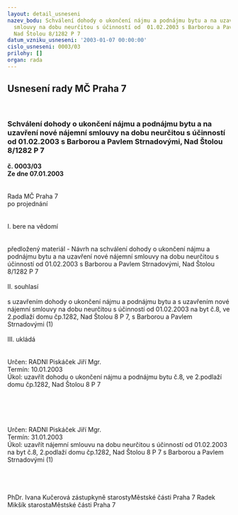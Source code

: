 ```yaml
---
layout: detail_usneseni
nazev_bodu: Schválení dohody o ukončení nájmu a podnájmu bytu a na uzavření nové nájemní
  smlouvy na dobu neurčitou s účinností od  01.02.2003 s Barborou a Pavlem Strnadovými,
  Nad Štolou 8/1282 P 7
datum_vzniku_usneseni: '2003-01-07 00:00:00'
cislo_usneseni: 0003/03
prilohy: []
organ: rada
---
```

<div id="ucUsn_pList" class="usn">
	<span><h2>Usnesení rady MČ Praha 7 </h2>
<br></span><div class="standBody">
<span><h3>Schválení dohody o ukončení nájmu a podnájmu bytu a na uzavření nové nájemní smlouvy na dobu neurčitou s účinností od  01.02.2003 s Barborou a Pavlem Strnadovými, Nad Štolou 8/1282 P 7</h3></span><div class="center">
		<strong>č. 0003/03</strong><br>
	</div>
<div class="center">
		<strong>Ze dne 07.01.2003</strong><br><br>
	</div>
<br>Rada MČ Praha 7<br>po projednání<br><br><br>I.	bere na vědomí<br><br> <br>předložený materiál - Návrh na  schválení dohody o ukončení nájmu a podnájmu bytu a na uzavření nové nájemní smlouvy na dobu neurčitou s účinností od 01.02.2003 s Barborou a  Pavlem Strnadovými, Nad Štolou 8/1282 P 7<br><br>II.	souhlasí <br><br>s uzavřením dohody o ukončení nájmu a podnájmu bytu a s  uzavřením  nové nájemní smlouvy na dobu neurčitou s účinností od 01.02.2003 na byt č.8, ve 2.podlaží domu čp.1282, Nad Štolou 8 P 7, s Barborou a Pavlem Strnadovými (1)<br><br>III.	ukládá <br><br> <br>Určen:	RADNI Piskáček Jiří Mgr.<br>Termín: 10.01.2003<br>Úkol:	uzavřít dohodu o ukončení nájmu a podnájmu bytu č.8, ve 2.podlaží domu čp.1282, Nad Štolou 8 P 7   <br> <br><br><br><br> <br>Určen:	RADNI Piskáček Jiří Mgr.<br>Termín: 31.01.2003<br>Úkol:	uzavřít nájemní smlouvu na dobu neurčitou s účinností od 01.02.2003 na byt č.8, 2.podlaží domu čp.1282, Nad Štolou 8 P 7 s Barborou a Pavlem Strnadovými (1)<br> <br><br> <br>	<br>PhDr. Ivana Kučerová zástupkyně starostyMěstské části Praha 7	 Radek Mikšík starostaMěstské části Praha 7<br>	<br><br>
</div>
</div>